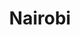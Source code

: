 ---
title: Nairobi
date: 
draft: false

# descripcion
description : Doble círculo con tiras y bolitas

materials: Plata 925

color: Plateado

dimensions: 5cm

code: 01-01-0088

type: "Aros"

categories: []

# Images
# first image will be shown in the product page
images:
  # - image: "images/path_to_image"
  # La ubicacion de las imagenes es imagenes/Aros/Aros.Colgantes/01-01-0088-nairobi
  - image: "./images/aros/colgantes/01-01-0088-doble-circulo-con-tiras-y-bolitas_a.jpeg"
  - image: "./images/aros/colgantes/01-01-0088-doble-circulo-con-tiras-y-bolitas_b.jpeg"
---